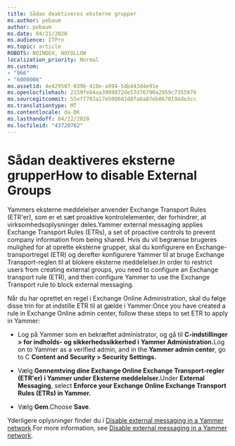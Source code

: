```yaml
---
title: Sådan deaktiveres eksterne grupper
ms.author: pebaum
author: pebaum
ms.date: 04/21/2020
ms.audience: ITPro
ms.topic: article
ROBOTS: NOINDEX, NOFOLLOW
localization_priority: Normal
ms.custom:
- "966"
- "6000006"
ms.assetid: 4e429507-039b-410e-a994-54b443d4e91e
ms.openlocfilehash: 2159feb4aa3999072de57d76790a2959c7355976
ms.sourcegitcommit: 55eff703a17e500681d8fa6a87eb067019ade3cc
ms.translationtype: MT
ms.contentlocale: da-DK
ms.lasthandoff: 04/22/2020
ms.locfileid: "43720762"
---
```

# <a name="how-to-disable-external-groups"></a><span data-ttu-id="3c27f-102">Sådan deaktiveres eksterne grupper</span><span class="sxs-lookup"><span data-stu-id="3c27f-102">How to disable External Groups</span></span>

<span data-ttu-id="3c27f-103">Yammers eksterne meddelelser anvender Exchange Transport Rules (ETR'er), som er et sæt proaktive kontrolelementer, der forhindrer, at virksomhedsoplysninger deles.</span><span class="sxs-lookup"><span data-stu-id="3c27f-103">Yammer external messaging applies Exchange Transport Rules (ETRs), a set of proactive controls to prevent company information from being shared.</span></span> <span data-ttu-id="3c27f-104">Hvis du vil begrænse brugeres mulighed for at oprette eksterne grupper, skal du konfigurere en Exchange-transportregel (ETR) og derefter konfigurere Yammer til at bruge Exchange Transport-reglen til at blokere eksterne meddelelser.</span><span class="sxs-lookup"><span data-stu-id="3c27f-104">In order to restrict users from creating external groups, you need to configure an Exchange transport rule (ETR), and then configure Yammer to use the Exchange Transport rule to block external messaging.</span></span>
  
<span data-ttu-id="3c27f-105">Når du har oprettet en regel i Exchange Online Administration, skal du følge disse trin for at indstille ETR til at gælde i Yammer:</span><span class="sxs-lookup"><span data-stu-id="3c27f-105">Once you have created a rule in Exchange Online admin center, follow these steps to set ETR to apply in Yammer:</span></span>
  
- <span data-ttu-id="3c27f-106">Log på Yammer som en bekræftet administrator, og gå til **C-indstillinger \> for indholds- og sikkerhedssikkerhed i** **Yammer Administration.**</span><span class="sxs-lookup"><span data-stu-id="3c27f-106">Log on to Yammer as a verified admin, and in the **Yammer admin center**, go to C **Content and Security \> Security Settings.**</span></span>

- <span data-ttu-id="3c27f-107">Vælg **Gennemtving dine Exchange Online Exchange Transport-regler (ETR'er) i Yammer under** **Eksterne meddelelser.**</span><span class="sxs-lookup"><span data-stu-id="3c27f-107">Under **External Messaging**, select **Enforce your Exchange Online Exchange Transport Rules (ETRs) in Yammer.**</span></span>

- <span data-ttu-id="3c27f-108">Vælg **Gem**.</span><span class="sxs-lookup"><span data-stu-id="3c27f-108">Choose **Save**.</span></span>

<span data-ttu-id="3c27f-109">Yderligere oplysninger finder du i [Disable external messaging in a Yammer network](https://docs.microsoft.com/yammer/work-with-external-users/disable-external-messaging).</span><span class="sxs-lookup"><span data-stu-id="3c27f-109">For more information, see [Disable external messaging in a Yammer network](https://docs.microsoft.com/yammer/work-with-external-users/disable-external-messaging).</span></span>
  